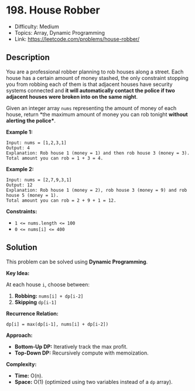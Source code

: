 # 198. House Robber

- Difficulty: Medium
- Topics: Array, Dynamic Programming
- Link: https://leetcode.com/problems/house-robber/

## Description

You are a professional robber planning to rob houses along a street. Each house has a certain amount of money stashed, the only constraint stopping you from robbing each of them is that adjacent houses have security systems connected and **it will automatically contact the police if two adjacent houses were broken into on the same night**.

Given an integer array `nums` representing the amount of money of each house, return \*the maximum amount of money you can rob tonight **without alerting the police\***.

**Example 1:**

```
Input: nums = [1,2,3,1]
Output: 4
Explanation: Rob house 1 (money = 1) and then rob house 3 (money = 3).
Total amount you can rob = 1 + 3 = 4.
```

**Example 2:**

```
Input: nums = [2,7,9,3,1]
Output: 12
Explanation: Rob house 1 (money = 2), rob house 3 (money = 9) and rob house 5 (money = 1).
Total amount you can rob = 2 + 9 + 1 = 12.
```

**Constraints:**

- `1 <= nums.length <= 100`
- `0 <= nums[i] <= 400`

## Solution

This problem can be solved using **Dynamic Programming**.

**Key Idea:**

At each house `i`, choose between:

1. **Robbing:** `nums[i] + dp[i-2]`
2. **Skipping** `dp[i-1]`

**Recurrence Relation:**

```
dp[i] = max(dp[i-1], nums[i] + dp[i-2])
```

**Approach:**

- **Bottom-Up DP:** Iteratively track the max profit.
- **Top-Down DP:** Recursively compute with memoization.

**Complexity:**

- **Time:** O(n).
- **Space:** O(1) (optimized using two variables instead of a `dp` array).
